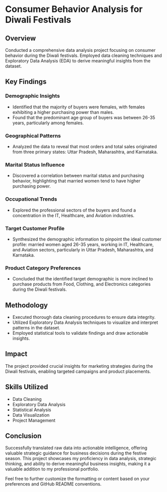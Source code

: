 # Consumer Behavior Analysis for Diwali Festivals

## Overview
Conducted a comprehensive data analysis project focusing on consumer behavior during the Diwali festivals. Employed data cleaning techniques and Exploratory Data Analysis (EDA) to derive meaningful insights from the dataset.

## Key Findings

### Demographic Insights
- Identified that the majority of buyers were females, with females exhibiting a higher purchasing power than males.
- Found that the predominant age group of buyers was between 26-35 years, particularly among females.

### Geographical Patterns
- Analyzed the data to reveal that most orders and total sales originated from three primary states: Uttar Pradesh, Maharashtra, and Karnataka.

### Marital Status Influence
- Discovered a correlation between marital status and purchasing behavior, highlighting that married women tend to have higher purchasing power.

### Occupational Trends
- Explored the professional sectors of the buyers and found a concentration in the IT, Healthcare, and Aviation industries.

### Target Customer Profile
- Synthesized the demographic information to pinpoint the ideal customer profile: married women aged 26-35 years, working in IT, Healthcare, and Aviation sectors, particularly in Uttar Pradesh, Maharashtra, and Karnataka.

### Product Category Preferences
- Concluded that the identified target demographic is more inclined to purchase products from Food, Clothing, and Electronics categories during the Diwali festivals.

## Methodology
- Executed thorough data cleaning procedures to ensure data integrity.
- Utilized Exploratory Data Analysis techniques to visualize and interpret patterns in the dataset.
- Employed statistical tools to validate findings and draw actionable insights.

## Impact
The project provided crucial insights for marketing strategies during the Diwali festivals, enabling targeted campaigns and product placements.

## Skills Utilized
- Data Cleaning
- Exploratory Data Analysis
- Statistical Analysis
- Data Visualization
- Project Management

## Conclusion
Successfully translated raw data into actionable intelligence, offering valuable strategic guidance for business decisions during the festive season. This project showcases my proficiency in data analysis, strategic thinking, and ability to derive meaningful business insights, making it a valuable addition to my professional portfolio.


Feel free to further customize the formatting or content based on your preferences and GitHub README conventions.
